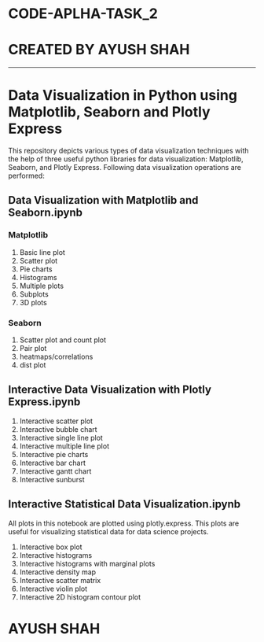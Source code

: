 # CODE-APLHA-TASK_2

#  CREATED BY AYUSH SHAH 
----------------------------------------------------------------------------------------------------------------------------------------

# Data Visualization in Python using Matplotlib, Seaborn and Plotly Express

This repository depicts various types of data visualization techniques with the help of three useful python libraries for data visualization: Matplotlib, Seaborn, and Plotly Express. Following data visualization operations are performed:

## Data Visualization with Matplotlib and Seaborn.ipynb

### Matplotlib
    
1. Basic line plot
2. Scatter plot
3. Pie charts
4. Histograms
5. Multiple plots
6. Subplots
7. 3D plots


### Seaborn

1. Scatter plot and count plot
2. Pair plot
3. heatmaps/correlations
4. dist plot

## Interactive Data Visualization with Plotly Express.ipynb

1. Interactive scatter plot
2. Interactive bubble chart
3. Interactive single line plot
4. Interactive multiple line plot
5. Interactive pie charts
6. Interactive bar chart
7. Interactive gantt chart
8. Interactive sunburst

## Interactive Statistical Data Visualization.ipynb

All plots in this notebook are plotted using plotly.express. This plots are useful for visualizing statistical data for data science projects.

1. Interactive box plot
2. Interactive histograms
3. Interactive histograms with marginal plots
4. Interactive density map
5. Interactive scatter matrix
6. Interactive violin plot
7. Interactive 2D histogram contour plot


# AYUSH SHAH
